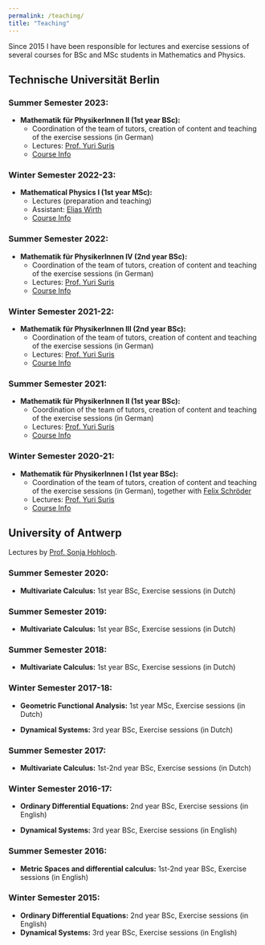 ```yaml
---
permalink: /teaching/
title: "Teaching"
---
```


Since 2015 I have been responsible for lectures and exercise sessions of several courses for BSc and MSc students in Mathematics and Physics.



## Technische Universität Berlin

### Summer Semester 2023:

* **Mathematik für PhysikerInnen II (1st year BSc):**
  * Coordination of the team of tutors, creation of content and teaching of the exercise sessions (in German)
  * Lectures: [Prof. Yuri Suris](http://page.math.tu-berlin.de/~suris/)
  * [Course Info](https://isis.tu-berlin.de/course/view.php?id=33604)

### Winter Semester 2022-23:

* **Mathematical Physics I (1st year MSc):**
  * Lectures (preparation and teaching)
  * Assistant: [Elias Wirth](https://www.wirthelias.com/)
  * [Course Info](https://isis.tu-berlin.de/course/view.php?id=31720)

### Summer Semester 2022:

* **Mathematik für PhysikerInnen IV (2nd year BSc):**
  * Coordination of the team of tutors, creation of content and teaching of the exercise sessions (in German)
  * Lectures: [Prof. Yuri Suris](http://page.math.tu-berlin.de/~suris/)
  * [Course Info](https://isis.tu-berlin.de/course/view.php?id=28786)

### Winter Semester 2021-22:

* **Mathematik für PhysikerInnen III (2nd year BSc):**
  * Coordination of the team of tutors, creation of content and teaching of the exercise sessions (in German)
  * Lectures: [Prof. Yuri Suris](http://page.math.tu-berlin.de/~suris/)
  * [Course Info](https://isis.tu-berlin.de/course/view.php?id=26618)

### Summer Semester 2021:

* **Mathematik für PhysikerInnen II (1st year BSc):**
  * Coordination of the team of tutors, creation of content and teaching of the exercise sessions (in German)
  * Lectures: [Prof. Yuri Suris](http://page.math.tu-berlin.de/~suris/)
  * [Course Info](https://isis.tu-berlin.de/course/view.php?id=24244)

### Winter Semester 2020-21:

* **Mathematik für PhysikerInnen I (1st year BSc):**
  * Coordination of the team of tutors, creation of content and teaching of the exercise sessions (in German), together with [Felix Schröder](http://page.math.tu-berlin.de/~fschroed/)
  * Lectures: [Prof. Yuri Suris](http://page.math.tu-berlin.de/~suris/)
  * [Course Info](https://isis.tu-berlin.de/course/view.php?id=22229)



## University of Antwerp

Lectures by [Prof. Sonja Hohloch](https://www.uantwerpen.be/en/staff/sonja-hohloch/).

### Summer Semester 2020:

* **Multivariate Calculus:** 1st year BSc, Exercise sessions (in Dutch)

### Summer Semester 2019:

* **Multivariate Calculus:** 1st year BSc, Exercise sessions (in Dutch)

### Summer Semester 2018:

* **Multivariate Calculus:** 1st year BSc, Exercise sessions (in Dutch)

### Winter Semester 2017-18:

* **Geometric Functional Analysis:** 1st year MSc, Exercise sessions (in Dutch)

* **Dynamical Systems:** 3rd year BSc, Exercise sessions (in Dutch)

### Summer Semester 2017:

* **Multivariate Calculus:** 1st-2nd year BSc, Exercise sessions (in Dutch)

### Winter Semester 2016-17:

* **Ordinary Differential Equations:** 2nd year BSc, Exercise sessions (in English)

* **Dynamical Systems:** 3rd year BSc, Exercise sessions (in English)

### Summer Semester 2016:

* **Metric Spaces and differential calculus:** 1st-2nd year BSc, Exercise sessions (in English)

### Winter Semester 2015:

* **Ordinary Differential Equations:** 2nd year BSc, Exercise sessions (in English)
* **Dynamical Systems:** 3rd year BSc, Exercise sessions (in English)
